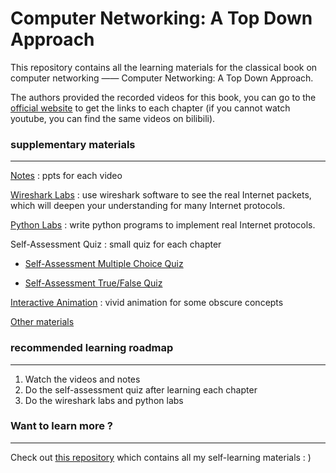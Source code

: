 # Computer Networking: A Top Down Approach

This repository contains all the learning materials for the classical book on computer networking —— Computer Networking: A Top Down Approach.

The authors provided the recorded videos for this book, you can go to the [official website](https://gaia.cs.umass.edu/kurose_ross/online_lectures.htm) to get the links to each chapter (if you cannot watch youtube, you can find the same videos on bilibili).

### supplementary materials

---

[Notes](./notes) : ppts for each video

[Wireshark Labs](./labs) : use wireshark software to see the real Internet packets, which will deepen your understanding for many Internet protocols.

[Python Labs](./Programming_Assignments) : write python programs to implement real Internet protocols.

Self-Assessment Quiz : small quiz for each chapter

- [Self-Assessment Multiple Choice Quiz](https://media.pearsoncmg.com/ph/esm/ecs_kurose_compnetwork_8/cw/content/self-assessment-mc/self-assessment-mc.php) 

- [Self-Assessment True/False Quiz](https://media.pearsoncmg.com/ph/esm/ecs_kurose_compnetwork_8/cw/content/self-assessment-tf/self-assessment-tf.php)

[Interactive Animation](https://media.pearsoncmg.com/ph/esm/ecs_kurose_compnetwork_8/cw/#interactiveanimations) :  vivid animation for some obscure concepts 

[Other materials](https://media.pearsoncmg.com/ph/esm/ecs_kurose_compnetwork_8/cw/)



### recommended learning roadmap

---

1. Watch the videos and notes
2. Do the self-assessment quiz after learning each chapter
3. Do the wireshark labs and python labs



### Want to learn more ?

---

Check out [this repository](https://github.com/PKUFlyingPig/Self-learning-Computer-Science) which contains all my self-learning materials : )

